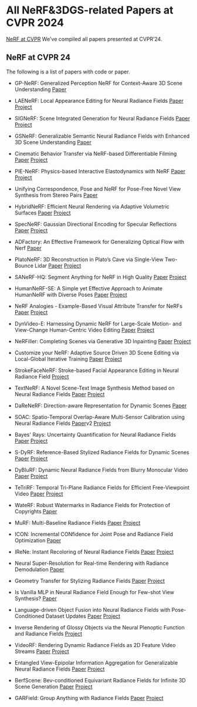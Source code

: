 # All NeRF&3DGS-related Papers at CVPR 2024

[NeRF at CVPR](https://github.com/Yubel426/NeRF-3DGS-at-CVPR-2024/blob/main/NeRF%20at%20CVPR%202024.md) We've compiled all papers presented at CVPR’24. 
## NeRF at CVPR 24
The following is a list of papers with code or paper.
- GP-NeRF: Generalized Perception NeRF for Context-Aware 3D Scene Understanding
  [Paper](https://arxiv.org/abs/2311.11863)

- LAENeRF: Local Appearance Editing for Neural Radiance Fields
  [Paper](https://arxiv.org/abs/2312.09913)
  [Project](https://r4dl.github.io/LAENeRF/)

- SIGNeRF: Scene Integrated Generation for Neural Radiance Fields
  [Paper](https://arxiv.org/abs/2401.01647)
  [Project](https://signerf.jdihlmann.com/)


- GSNeRF: Generalizable Semantic Neural Radiance Fields with Enhanced 3D Scene Understanding
  [Paper](https://arxiv.org/abs/2403.03608)

- Cinematic Behavior Transfer via NeRF-based Differentiable Filming
  [Paper](https://arxiv.org/abs/2311.17754)
  [Project](https://virtualfilmstudio.github.io/projects/cinetransfer/)

- PIE-NeRF: Physics-based Interactive Elastodynamics with NeRF
  [Paper](https://arxiv.org/abs/2311.13099)
  [Project](https://fytalon.github.io/pienerf/)

- Unifying Correspondence, Pose and NeRF for Pose-Free Novel View Synthesis from Stereo Pairs
  [Paper](https://arxiv.org/abs/2312.07246)


- HybridNeRF: Efficient Neural Rendering via Adaptive Volumetric Surfaces
  [Paper](https://arxiv.org/abs/2312.03160)
  [Project](https://haithemturki.com/hybrid-nerf/)

- SpecNeRF: Gaussian Directional Encoding for Specular Reflections
  [Paper](https://arxiv.org/abs/2312.13102)
  [Project](https://limacv.github.io/SpecNeRF_web/)


- ADFactory: An Effective Framework for Generalizing Optical Flow with Nerf
  [Paper](https://arxiv.org/abs/2311.04246)

- PlatoNeRF: 3D Reconstruction in Plato’s Cave via Single-View Two-Bounce Lidar
  [Paper](https://arxiv.org/abs/2312.14239)
  [Project](https://platonerf.github.io/)


- SANeRF-HQ: Segment Anything for NeRF in High Quality
  [Paper](https://arxiv.org/abs/2312.01531)
  [Project](https://lyclyc52.github.io/SANeRF-HQ/)

- HumanNeRF-SE: A Simple yet Effective Approach to Animate HumanNeRF with Diverse Poses
  [Paper](https://arxiv.org/abs/2312.02232)
  [Project](https://github.com/Miles629/HumanNeRF-SE)

- NeRF Analogies - Example-Based Visual Attribute Transfer for NeRFs
  [Paper](https://arxiv.org/abs/2402.08622)
  [Project](https://mfischer-ucl.github.io/nerf_analogies/)

- DynVideo-E: Harnessing Dynamic NeRF for Large-Scale Motion- and View-Change Human-Centric Video Editing
  [Paper](https://arxiv.org/abs/2310.10624)
  [Project](https://showlab.github.io/DynVideo-E/)

- NeRFiller: Completing Scenes via Generative 3D Inpainting
  [Paper](https://arxiv.org/abs/2312.04560)
  [Project](https://github.com/ethanweber/nerfiller)


- Customize your NeRF: Adaptive Source Driven 3D Scene Editing via Local-Global Iterative Training
  [Paper](https://arxiv.org/abs/2312.01663)
  [Project](https://customnerf.github.io/)

- StrokeFaceNeRF: Stroke-based Facial Appearance Editing in Neural Radiance Field [Project](http://www.geometrylearning.com/SketchFaceNeRF/)

- TextNeRF: A Novel Scene-Text Image Synthesis Method based on Neural Radiance Fields
  [Paper](https://arxiv.org/abs/2305.11588)
  [Project](https://eckertzhang.github.io/Text2NeRF.github.io/)

- DaReNeRF: Direction-aware Representation for Dynamic Scenes
[Paper](https://arxiv.org/abs/2403.02265)

- SOAC: Spatio-Temporal Overlap-Aware Multi-Sensor Calibration using Neural Radiance Fields
[Paper](https://arxiv.org/abs/2311.15803)v2
[Project](https://qherau.github.io/SOAC/)

- Bayes' Rays: Uncertainty Quantification for Neural Radiance Fields
[Paper](https://arxiv.org/abs/2309.03185)
[Project](https://github.com/BayesRays/BayesRays)

- S-DyRF: Reference-Based Stylized Radiance Fields for Dynamic Scenes
[Paper](https://arxiv.org/abs/2403.06205)
[Project](https://xingyi-li.github.io/s-dyrf/)

- DyBluRF: Dynamic Neural Radiance Fields from Blurry Monocular Video
[Paper](https://arxiv.org/abs/2312.13528)
[Project](https://kaist-viclab.github.io/dyblurf-site/)

- TeTriRF: Temporal Tri-Plane Radiance Fields for Efficient Free-Viewpoint Video
[Paper](https://arxiv.org/abs/2312.06713)
[Project](https://wuminye.github.io/projects/TeTriRF/)

- WateRF: Robust Watermarks in Radiance Fields for Protection of Copyrights
  [Paper](https://arxiv.org/pdf/2312.02456)
  
- MuRF: Multi-Baseline Radiance Fields
[Paper](https://arxiv.org/abs/2312.04565)
[Project](https://haofeixu.github.io/murf/)

- ICON: Incremental CONfidence for Joint Pose and Radiance Field Optimization
[Paper](https://arxiv.org/abs/2401.08937)

- IReNe: Instant Recoloring of Neural Radiance Fields
[Paper](https://arxiv.org/abs/2309.01811)
[Project](https://ryanpo.com/icngp/)

- Neural Super-Resolution for Real-time Rendering with Radiance Demodulation
[Paper](https://arxiv.org/abs/2308.06699)
  
- Geometry Transfer for Stylizing Radiance Fields
[Paper](https://arxiv.org/abs/2402.00863)
[Project](https://hyblue.github.io/geo-srf/)

- Is Vanilla MLP in Neural Radiance Field Enough for Few-shot View Synthesis?
[Paper](https://arxiv.org/abs/2403.06092)
  
- Language-driven Object Fusion into Neural Radiance Fields with Pose-Conditioned Dataset Updates
[Paper](https://arxiv.org/abs/2309.11281)
[Project](https://github.com/kcshum/pose-conditioned-NeRF-object-fusion)

- Inverse Rendering of Glossy Objects via the Neural Plenoptic Function and Radiance Fields
[Project](https://www.whyy.site/paper/nep)

- VideoRF: Rendering Dynamic Radiance Fields as 2D Feature Video Streams
[Paper](https://arxiv.org/abs/2312.01407)
[Project](https://aoliao12138.github.io/VideoRF/)

- Entangled View-Epipolar Information Aggregation for Generalizable Neural Radiance Fields
[Paper](https://arxiv.org/abs/2311.11845)
[Project](https://github.com/tatakai1/evenerf)

- BerfScene: Bev-conditioned Equivariant Radiance Fields for Infinite 3D Scene Generation
[Paper](https://arxiv.org/abs/2312.02136)
[Project](https://zqh0253.github.io/BerfScene/)

- GARField: Group Anything with Radiance Fields
[Paper](https://arxiv.org/abs/2401.09419)
[Project](https://www.garfield.studio/)
